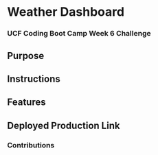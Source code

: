 # Weather Dashboard
### UCF Coding Boot Camp Week 6 Challenge

## Purpose


## Instructions


## Features

## Deployed Production Link


### Contributions 
